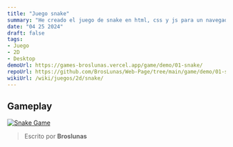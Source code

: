 ```yaml
---
title: "Juego snake"
summary: "He creado el juego de snake en html, css y js para un navegador"
date: "04 25 2024"
draft: false
tags:
- Juego
- 2D
- Desktop
demoUrl: https://games-broslunas.vercel.app/game/demo/01-snake/
repoUrl: https://github.com/BrosLunas/Web-Page/tree/main/game/demo/01-snake
wikiUrl: /wiki/juegos/2d/snake/
---
```


## Gameplay
[![Snake Game](/img/games/snake.png)](/video/gameplay/snake.mp4)

> Escrito por **Broslunas**